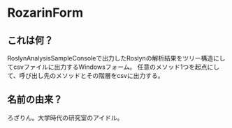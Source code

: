 # RozarinForm

## これは何？
RoslynAnalysisSampleConsoleで出力したRoslynの解析結果をツリー構造にしてcsvファイルに出力するWindowsフォーム。
任意のメソッド1つを起点にして、呼び出し先のメソッドとその階層をcsvに出力する。

## 名前の由来？
ろざりん。大学時代の研究室のアイドル。
